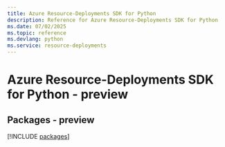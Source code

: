 ```yaml
---
title: Azure Resource-Deployments SDK for Python
description: Reference for Azure Resource-Deployments SDK for Python
ms.date: 07/02/2025
ms.topic: reference
ms.devlang: python
ms.service: resource-deployments
---
```

# Azure Resource-Deployments SDK for Python - preview
## Packages - preview
[!INCLUDE [packages](resource-deployments-index.md)]